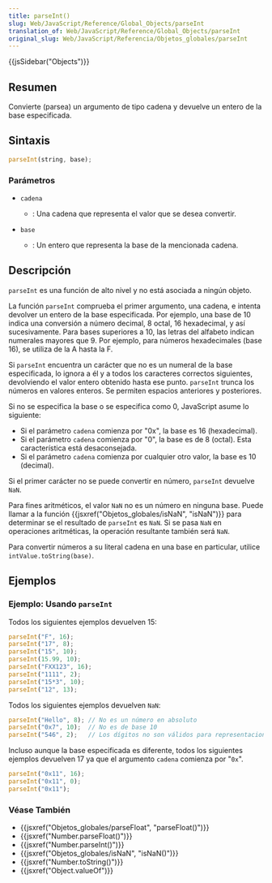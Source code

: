 ```yaml
---
title: parseInt()
slug: Web/JavaScript/Reference/Global_Objects/parseInt
translation_of: Web/JavaScript/Reference/Global_Objects/parseInt
original_slug: Web/JavaScript/Referencia/Objetos_globales/parseInt
---
```

{{jsSidebar("Objects")}}

## Resumen

Convierte (parsea) un argumento de tipo cadena y devuelve un entero de la base especificada.

## Sintaxis

```js
parseInt(string, base);
```

### Parámetros

- `cadena`
  - : Una cadena que representa el valor que se desea convertir.

- `base`
  - : Un entero que representa la base de la mencionada cadena.

## Descripción

`parseInt` es una función de alto nivel y no está asociada a ningún objeto.

La función `parseInt` comprueba el primer argumento, una cadena, e intenta devolver un entero de la base especificada. Por ejemplo, una base de 10 indica una conversión a número decimal, 8 octal, 16 hexadecimal, y así sucesivamente. Para bases superiores a 10, las letras del alfabeto indican numerales mayores que 9. Por ejemplo, para números hexadecimales (base 16), se utiliza de la A hasta la F.

Si `parseInt` encuentra un carácter que no es un numeral de la base especificada, lo ignora a él y a todos los caracteres correctos siguientes, devolviendo el valor entero obtenido hasta ese punto. `parseInt` trunca los números en valores enteros. Se permiten espacios anteriores y posteriores.

Si no se especifica la base o se especifica como 0, JavaScript asume lo siguiente:

- Si el parámetro `cadena` comienza por "0x", la base es 16 (hexadecimal).
- Si el parámetro `cadena` comienza por "0", la base es de 8 (octal). Esta característica está desaconsejada.
- Si el parámetro `cadena` comienza por cualquier otro valor, la base es 10 (decimal).

Si el primer carácter no se puede convertir en número, `parseInt` devuelve `NaN`.

Para fines aritméticos, el valor `NaN` no es un número en ninguna base. Puede llamar a la función {{jsxref("Objetos_globales/isNaN", "isNaN")}} para determinar se el resultado de `parseInt` es `NaN`. Si se pasa `NaN` en operaciones aritméticas, la operación resultante también será `NaN`.

Para convertir números a su literal cadena en una base en particular, utilice `intValue.toString(base)`.

## Ejemplos

### Ejemplo: Usando `parseInt`

Todos los siguientes ejemplos devuelven 15:

```js
parseInt("F", 16);
parseInt("17", 8);
parseInt("15", 10);
parseInt(15.99, 10);
parseInt("FXX123", 16);
parseInt("1111", 2);
parseInt("15*3", 10);
parseInt("12", 13);
```

Todos los siguientes ejemplos devuelven `NaN`:

```js
parseInt("Hello", 8); // No es un número en absoluto
parseInt("0x7", 10);  // No es de base 10
parseInt("546", 2);   // Los dígitos no son válidos para representaciones binarias.
```

Incluso aunque la base especificada es diferente, todos los siguientes ejemplos devuelven 17 ya que el argumento `cadena` comienza por "`0x`".

```js
parseInt("0x11", 16);
parseInt("0x11", 0);
parseInt("0x11");
```

### Véase También

- {{jsxref("Objetos_globales/parseFloat", "parseFloat()")}}
- {{jsxref("Number.parseFloat()")}}
- {{jsxref("Number.parseInt()")}}
- {{jsxref("Objetos_globales/isNaN", "isNaN()")}}
- {{jsxref("Number.toString()")}}
- {{jsxref("Object.valueOf")}}

